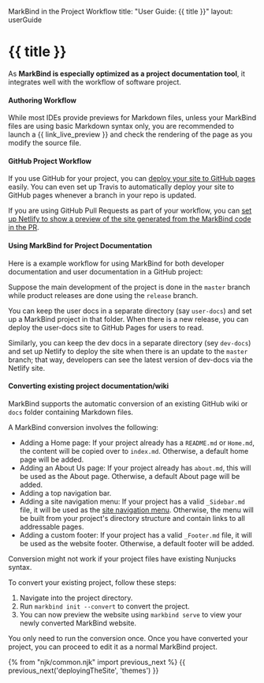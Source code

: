 <variable name="title" id="title">MarkBind in the Project Workflow</variable>
<frontmatter>
  title: "User Guide: {{ title }}"
  layout: userGuide
</frontmatter>

# {{ title }}

<span class="lead">

As **MarkBind is especially optimized as a project documentation tool**, it integrates well with the workflow of software project.
</span>

#### Authoring Workflow

While most IDEs provide previews for Markdown files, unless your MarkBind files are using basic Markdown syntax only, you are recommended to launch a {{ link_live_preview }} and check the rendering of the page as you modify the source file.

#### GitHub Project Workflow

If you use GitHub for your project, you can [deploy your site to GitHub pages](deployingTheSite.html#deploying-to-github-pages) easily. You can even set up Travis to automatically deploy your site to GitHub pages whenever a branch in your repo is updated.

If you are using GitHub Pull Requests as part of your workflow, you can [set up Netlify to show a preview of the site generated from the MarkBind code in the PR](deployingTheSite.html#deploying-to-netlify).

#### Using MarkBind for Project Documentation

Here is a example workflow for using MarkBind for both developer documentation and user documentation in a GitHub project:

<div class="indented">

Suppose the main development of the project is done in the `master` branch while product releases are done using the `release` branch.

You can keep the user docs in a separate directory (say `user-docs`) and set up a MarkBind project in that folder. When there is a new release, you can deploy the user-docs site to GitHub Pages for users to read.

Similarly, you can keep the dev docs in a separate directory (sey `dev-docs`) and set up Netlify to deploy the site when there is an update to the `master` branch; that way, developers can see the latest version of dev-docs via the Netlify site.
</div>

#### Converting existing project documentation/wiki

MarkBind supports the automatic conversion of an existing GitHub wiki or `docs` folder containing Markdown files.

A MarkBind conversion involves the following:
- Adding a Home page: If your project already has a `README.md` or `Home.md`, the content will be copied over to `index.md`. Otherwise, a default home page will be added.
- Adding an About Us page: If your project already has `about.md`, this will be used as the About page. Otherwise, a default About page will be added.
- Adding a top navigation bar.
- Adding a site navigation menu: If your project has a valid `_Sidebar.md` file, it will be used as the [site navigation menu](https://markbind.org/userGuide/tweakingThePageStructure.html#site-navigation-menus). Otherwise, the menu will be built from your project's directory structure and contain links to all addressable pages.   
- Adding a custom footer: If your project has a valid `_Footer.md` file, it will be used as the website footer. Otherwise, a default footer will be added.

<box type="warning">
    Conversion might not work if your project files have existing Nunjucks syntax. 
</box>

To convert your existing project, follow these steps:
1. Navigate into the project directory.
1. Run `markbind init --convert` to convert the project.
1. You can now preview the website using `markbind serve` to view your newly converted MarkBind website.

<box type="info">
    You only need to run the conversion once. Once you have converted your project, you can proceed to edit it as a normal MarkBind project.
</box> 

{% from "njk/common.njk" import previous_next %}
{{ previous_next('deployingTheSite', 'themes') }}
